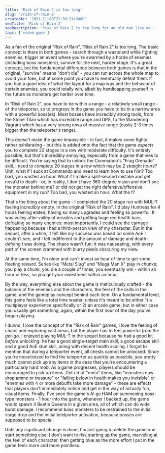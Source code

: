 ```yaml
---
title: 'Risk of Rain 2 is too long'
slug: '/risk-of-rain-2'
createdAt: '2021-11-08T22:39:21+0000'
seoTitle: 'Risk of Rain 2'
seoDescription: 'Risk of Rain 2 is too long for an old man like me.'
tags: ['video-game']
---
```


As a fan of the original "Risk of Rain", "Risk of Rain 2" is too long. The basic concept is there in both games - search through a wasteland while fighting enemies, trigger an event where you're swarmed by a horde of enemies (including boss monsters), survive for the next, harder stage. It's a great concept, but the fundamental difference between both games is that in the original, "survive" means "don't die" - you can run across the whole map to avoid your foes, but at some point you have to eventually defeat them. If you had a good idea of what the layout for a map was and the behavior of certain enemies, you could totally win, albeit by handicapping yourself in the future as monsters get harder over time.

In "Risk of Rain 2", you have to be within a range - a relatively small range - of the teleporter, so to progress in the game you have to be in a narrow area with a powerful boss(es). Most bosses have incredibly strong tools, from the Stone Titan which has incredible range and DPS, to the Wandering Vagrant which has a very strong nova of massive range (easily 2-3 times bigger than the teleporter's range).

This doesn't make the game impossible - in fact, it makes some fights rather exhilarating - but this is added onto the fact that the game _expects_ you to complete 20 stages in a row with moderate difficulty. It's entirely possible, but that's incredibly annoying, especially from a game that vies to be difficult. You're saying that to unlock the Commando's "Frag Grenade" skill, I need to complete 20 stages in a row which may be _2 straight hours_? Uhh, what if I suck at Commando and need to learn how to use him? Too bad, you wasted an hour. What if I make a split-second mistake and get nova'd to death - or, in reality, I don't have 360-degree vision and don't see the monster behind me? or did not get the right defensive/offensive equipment in my run? Too bad, you wasted an hour. What the f?

That's the thing about the game - I completed the 20 stage run with MUL-T feeling incredibly empty. In the original "Risk of Rain", I'd play Huntress for 4 hours feeling elated, having so many upgrades and feeling so powerful. It was volley after volley of missiles and getting huge red health bars defeating so many enemies; most importantly, I could see the carnage happening because I had a third-person view of my character. But in the sequel, after a while, it felt like my success was based on some AoE I couldn't see, and I felt indifferent to the amount of damage and death-defying I was doing. The chaos wasn't fun; it was nauseating, with every part of the screen crammed with blurry pixels obscuring my view.

At the same time, I'm older and can't invest an hour of time to get some fleeting reward. Series like "Metal Slug" and "Mega Man X" play in chunks; you play a chunk, you die a couple of times, you eventually win - within an hour or less, so you get your investment within an hour.

By the way, everything else about the game is meticulously crafted - the balance of the enemies and the characters, the feel of the skills in the game, and the gameplay concept behind each item. On a fundamental level, this game feels like a total time waster, unless it's meant to be either 1) a multiplayer experience specifically or 2) an arcade game, but in either case you usually get something, again, within the first hour of the day you've begun playing.

I dunno, I love the concept of the "Risk of Rain" games, I love the feeling of chaos and exploring vast areas, but the player has to feel powerful _from the get-go_. I enjoyed playing MUL-T in the sequel because he had a good kit _before_ unlocking: he has a good single-target main skill, a good escape skill and a good AoE stun skill, along with decent health scaling. I forgot to mention that during a teleporter event, all chests cannot be unlocked. Since you're incentivized to find the teleporter as quickly as possible, you pretty much cannot pick up any items in the case that you're encountering a particularly hard mob. As a game progresses, players should be encouraged to pick up items. Get rid of "meta" items, like "monsters now drop ammo or treasure" or "falling below in health makes you invisible" or "enemies with 4 or more debuffs take more damage" - these are effects that players don't immediately notice and get in the way of actually fun, visual items. Finally, I've seen the game's AI go HAM on summoning boss-type monsters - 1 hour into the game, whenever I backed up, the game would spawn 4 Beetle Queens in a given area, all of which can do wide burst damage. I recommend boss monsters to be restrained to the initial stage drop and the initial telelporter activation, because bosses are supposed to be special.

Until any significant change is done, I'm just going to delete the game and start something else; I don't want to risk starting up the game, marveling at the feel of each character, then getting blue as the more effort I put in the game feels more and more pointless.
